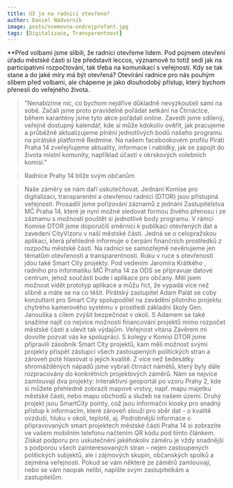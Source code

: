 ```yaml
---
title: Už je na radnici otevřeno?
author: Daniel Nádvorník 
image: posts/snemovna-ondrejprofant.jpg
tags: [Digitalizace, Transparentnost]
---
```


**Před volbami jsme slíbili, že radnici otevřeme lidem. 
Pod pojmem otevření úřadu městské části si lze představit leccos, významově to totiž sedí jak na participativní rozpočtování, tak třeba na komunikaci s veřejností. Kdy se tak stane a do jaké míry má být otevřená? Otevírání radnice pro nás pouhým slibem před volbami, ale chápeme je jako dlouhodobý přístup, který bychom přenesli do veřejného života.  


> "Nenabízíme nic, co bychom nejdříve důkladně nevyzkoušeli sami na sobě. Začali jsme proto pravidelně pořádat setkání na Čtrnáctce, během karantény jsme tyto akce pořádali online. Zavedli jsme sdílený, veřejně dostupný kalendář, kde si může kdokoliv ověřit, jak pracujeme a průběžně aktualizujeme plnění jednotlivých bodů našeho programu na pirátské platformě Redmine. Na našem facebookovém profilu Piráti Praha 14 zveřejňujeme aktuality, informace i nabídky, jak se zapojit do života místní komunity, například účastí v okrskových volebních komisí."

> Radnice Prahy 14 blíže svým občanům

>Naše záměry se nám daří uskutečňovat. Jednání Komise pro digitalizaci, transparentní a otevřenou radnici (DTOR) jsou přístupná veřejnosti. Prosadili jsme pořizování záznamů z jednání Zastupitelstva MČ Praha 14, které je nyní možné sledovat formou živého přenosu i ze záznamu s možností pouštět si jednotlivé body programu. V rámci Komise DTOR jsme doporučili směrnici k publikaci otevřených dat a zavedení CityVizoru v naší městské části. Jedná se o celopražskou aplikaci, která přehledně informuje o čerpání finančních prostředků z rozpočtu městské části. 
Na radnici se samozřejmě nevěnujeme jen tématům otevřenosti a transparentnosti. Ruku v ruce s otevřeností jdou také Smart City projekty. Pod vedením Jaromíra Krátkého , radního pro informatiku MČ Praha 14 za ODS se připravuje datové centrum, jehož součástí bude i aplikace pro občany. Měl jsem možnost vidět prototyp aplikace a můžu říct, že vypadá více než slibně a máte se na co těšit. Pirátský zastupitel Adam Palát se coby konzultant pro Smart City spolupodílel na zavádění pilotního projektu chytrého kamerového systému v prostředí základní školy Gen. Janouška s cílem zvýšit bezpečnost v okolí. S Adamem se také snažíme najít co nejvíce možností financování projektů mimo rozpočet městské části a ulevit tak výdajům. 
Veřejnost vítána
Závěrem mi dovolte pozvat vás ke spolupráci. S kolegy v Komisi DTOR jsme připravili zásobník Smart City projektů, kam měli možnost svými projekty přispět zástupci všech zastoupených politických stran a zároveň poté hlasovat o jejich kvalitě. Z více než šedesátky shromážděných nápadů jsme vybrali čtrnáct námětů, který byly dále rozpracovány do konkrétních projektových záměrů. Nám se nejvíce zamlouvají dva projekty: Interaktivní geoportál po vzoru Prahy 2, kde si můžete přehledně zobrazit mapové vrstvy, např. mapu majetku městské části, nebo mapu obchodů a služeb na našem území. Druhý projekt jsou  SmartCity pointy, což jsou informační kiosky pro snadný přístup k informacím, které zároveň slouží pro sběr dat - o kvalitě ovzduší, hluku v okolí, teplotě, aj.  Podrobnější informace o připravovaných smart projektech městské části Praha 14 si zobrazíte ve vašem mobilním telefonu načtením QR kódu pod tímto článkem. Získat podporu pro uskutečnění jakéhokoliv záměru je vždy snadnější s podporou všech zainteresovaných stran – nejen zastoupených politických subjektů, ale i zájmových skupin, občanských spolků a zejména veřejnosti. Pokud se vám některé ze záměrů zamlouvají, nebo se vám naopak nelíbí, napište svým zastupitelkám a zastupitelům.
